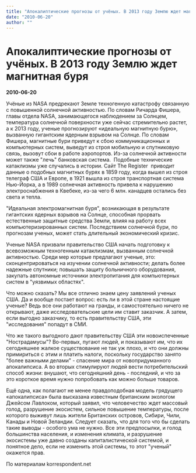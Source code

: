 ```yaml
---
title: "Апокалиптические прогнозы от учёных. В 2013 году Землю ждет магнитная буря"
date: "2010-06-20"
author: ""
---
```


# Апокалиптические прогнозы от учёных. В 2013 году Землю ждет магнитная буря

**2010-06-20** 

Учёные из NASA предрекают Земле техногенную катастрофу связанную с повышенной солнечной активностью. По словам Ричарда Фишера, главы отдела NASA, занимающегося наблюдением за Солнцем, температура солнечной поверхности уже сейчас стремительно растет, а к 2013 году, ученые прогнозируют «идеальную магнитную бурю», вызванную гигантским ядерным взрывом на Солнце. По словам Фишера, магнитные бури приведут к сбою коммуникационных и компьютерных систем, выведут из строя мобильную и спутниковую связь, вызовут сбои в работе аэропортов. Из-за солнечной активности может также "лечь" банковская система.  Подобные технические катаклизмы уже случались в истории. Сайт The Register  приводит данные о подобных магнитных бурях в 1859 году, когда вышел из строя телеграф США и Европе, в 1921 вышла из строя транспортная система Нью-Йорка, а в 1989 солнечная активность привела к нарушению электроснабжения в Квебеке, из-за чего 6 млн. канадцев остались без света и тепла.

"Идеальная электромагнитная буря", возникающая в результате гигантских ядерных взрывов на Солнце, способная прорвать естественные защитные средства Земли, влияя на работу всех компьютеризированных систем. Последствием солнечной бури, по прогнозам ученых, может стать длительный экономический кризис.

Ученые NASA призвали правительство США начать подготовку к всевозможным техногенным катаклизмам, вызванным солнечной активностью. Среди мер которые предлагают ученые, это: сконцентрироваться на изучении солнечной активности; делать более надежные спутники; повышать защиту больничного оборудования, закупать автономные источники электропитания для компьютерных систем в "уязвимых областях".

Что можно сказать? Мы все отлично знаем цену заявлений ученых США. Да и вообще постает вопрос: есть ли в этой стране настоящие ученые? Ведь все они работают на гранды, и самостоятельно ничего не открывают, даже исследовательские цели им ставит заказчик. А затем, если выгодно заказчику, то есть правительству США, эти "исследования" попадут в СМИ.

Что же такого выгодного дают правительству США эти новоиспеченные "Нострадамусы"? Во-первых, пугают людей, и показывают им, что их сегодняшнее жалкое существование не так уж плохо, и что они должны примириться с этим и платить налоги, поскольку государство занято "более важными делами" - спасение мира от новопридуманного апокалипсиса. А во вторых стимулируют людей вести потребительский способ жизни: внушают, что сегодняшний день - последний, и что за это короткое время нужно попробовать как можно больше товаров.

Ещё одна, как полагают не менее правдоподобная модель грядущего «апокалипсиса» была высказана известным британским экологом Джейсом Лавлоком, который заявил, что человечество ждет массовый голод, разрушение экосистем, сильное повышение температуры, после которого выживут лишь жители Британских островов, Сибири, Чили, Канады и Новой Зеландии. Следует сказать, что для того что бы сделать такие выводы - особого ума не нужно. Все эти предпосылки, и голод большинства населения, и изменения климата, и разрушение экосистемы уже давно созданы капиталистической системой, и понятное дело, если не изменить этой системы, то этот "ученый" окажется прав.

По материалам korrespondent.net